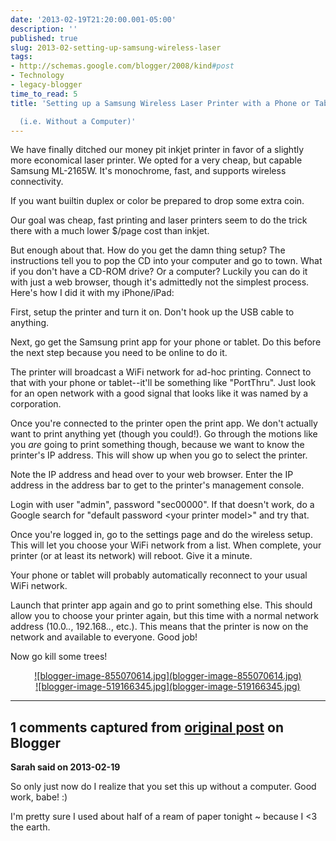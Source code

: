 ```yaml
---
date: '2013-02-19T21:20:00.001-05:00'
description: ''
published: true
slug: 2013-02-setting-up-samsung-wireless-laser
tags:
- http://schemas.google.com/blogger/2008/kind#post
- Technology
- legacy-blogger
time_to_read: 5
title: 'Setting up a Samsung Wireless Laser Printer with a Phone or Tablet

  (i.e. Without a Computer)'
---
```


We have finally ditched our money pit inkjet printer in favor of a slightly more economical laser printer. We opted for a very cheap, but capable Samsung ML-2165W. It's monochrome, fast, and supports wireless connectivity. 

If you want builtin duplex or color be prepared to drop some extra coin.

Our goal was cheap, fast printing and laser printers seem to do the trick there with a much lower $/page cost than inkjet.

But enough about that. How do you get the damn thing setup? The instructions tell you to pop the CD into your computer and go to town. What if you don't have a CD-ROM drive? Or a computer? Luckily you can do it with just a web browser, though it's admittedly not the simplest process. Here's how I did it with my iPhone/iPad:

First, setup the printer and turn it on. Don't hook up the USB cable to anything.

Next, go get the Samsung print app for your phone or tablet. Do this before the next step because you need to be online to do it.

The printer will broadcast a WiFi network for ad-hoc printing. Connect to that with your phone or tablet--it'll be something like "PortThru". Just look for an open network with a good signal that looks like it was named by a corporation.

Once you're connected to the printer open the print app. We don't actually want to print anything yet (though you could!). Go through the motions like you <em>are</em> going to print something though, because we want to know the printer's IP address. This will show up when you go to select the printer.

Note the IP address and head over to your web browser. Enter the IP address in the address bar to get to the printer's management console.

Login with user "admin", password "sec00000". If that doesn't work, do a Google search for "default password &lt;your printer model&gt;" and try that.

Once you're logged in, go to the settings page and do the wireless setup. This will let you choose your WiFi network from a list. When complete, your printer (or at least its network) will reboot. Give it a minute.

Your phone or tablet will probably automatically reconnect to your usual WiFi network.

Launch that printer app again and go to print something else. This should allow you to choose your printer again, but this time with a normal network address (10.0.*.*, 192.168.*.*, etc.). This means that the printer is now on the network and available to everyone. Good job!

Now go kill some trees! 

<div class="separator" style="clear: both; text-align: center;"><a href="https://lh3.googleusercontent.com/-zhKBuMUGGrk/USQy0wjnCUI/AAAAAAAAFiE/gQCkcyhTjjk/s640/blogger-image-855070614.jpg" style="margin-left: 1em; margin-right: 1em;">![blogger-image-855070614.jpg](blogger-image-855070614.jpg)</a></div> 

<div class="separator" style="clear: both; text-align: center;"><a href="https://lh4.googleusercontent.com/-SgC8NNFR37M/USQy2F7rA4I/AAAAAAAAFiM/KNZs8Z1CLPE/s640/blogger-image-519166345.jpg" style="margin-left: 1em; margin-right: 1em;">![blogger-image-519166345.jpg](blogger-image-519166345.jpg)</a></div>

---

## 1 comments captured from [original post](https://blog.wassupy.com/2013/02/setting-up-samsung-wireless-laser.html) on Blogger

**Sarah said on 2013-02-19**

So only just now do I realize that you set this up without a computer.  Good work, babe! :)

I'm pretty sure I used about half of a ream of paper tonight ~ because I &lt;3 the earth.

